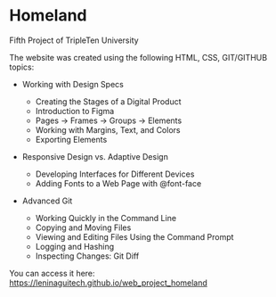 # Homeland

Fifth Project of TripleTen University

The website was created using the following HTML, CSS, GIT/GITHUB topics:

- Working with Design Specs

  - Creating the Stages of a Digital Product
  - Introduction to Figma
  - Pages → Frames → Groups → Elements
  - Working with Margins, Text, and Colors
  - Exporting Elements

- Responsive Design vs. Adaptive Design

  - Developing Interfaces for Different Devices
  - Adding Fonts to a Web Page with @font-face

- Advanced Git
  - Working Quickly in the Command Line
  - Copying and Moving Files
  - Viewing and Editing Files Using the Command Prompt
  - Logging and Hashing
  - Inspecting Changes: Git Diff

You can access it here: https://leninaguitech.github.io/web_project_homeland
